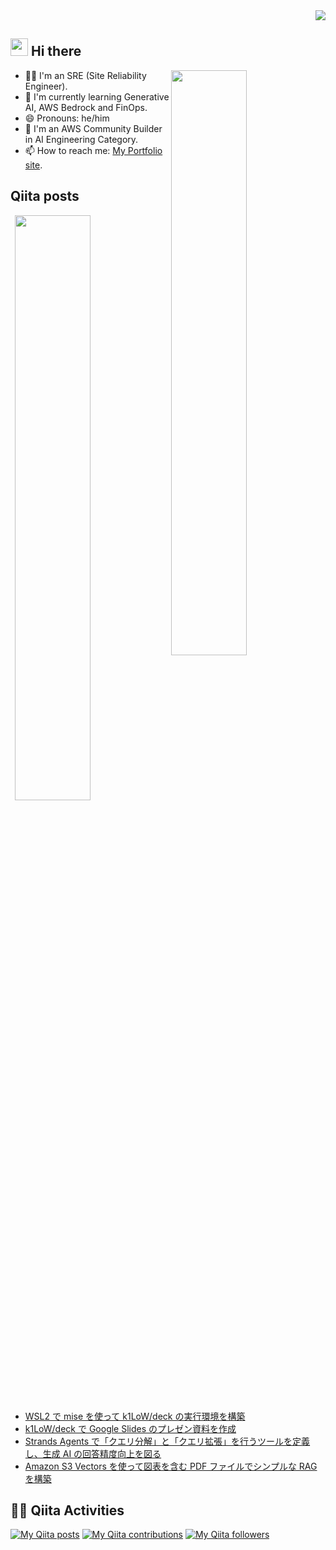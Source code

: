 <div align="right">
  <img src="https://komarev.com/ghpvc/?username=revsystem" />
</div>

## <img src="https://media.giphy.com/media/hvRJCLFzcasrR4ia7z/giphy.gif" width="28"> Hi there

<p><img align="right" width="49%" src="https://github-readme-stats.vercel.app/api?username=revsystem&theme=vue-dark&show_icons=true&locale=en&layout=compact" /></p>

- 🧑‍💻 I'm an SRE (Site Reliability Engineer).
- 🌱 I'm currently learning Generative AI, AWS Bedrock and FinOps.
- 😄 Pronouns: he/him
- 🔭 I'm an AWS Community Builder in AI Engineering Category.
- 📫 How to reach me: [My Portfolio site](https://rev-system.net).

## Qiita posts

<p><img align="right" width="49%" src="https://github-readme-stats.vercel.app/api/top-langs/?username=revsystem&theme=vue-dark&layout=compact" /></p>

<!-- BLOG-POST-LIST:START -->
- [WSL2 で mise を使って k1LoW/deck の実行環境を構築](https://qiita.com/revsystem/items/9910591a2a2162487a69)
- [k1LoW/deck で Google Slides のプレゼン資料を作成](https://qiita.com/revsystem/items/6a23409ef44ef80204b9)
- [Strands Agents で「クエリ分解」と「クエリ拡張」を行うツールを定義し、生成 AI の回答精度向上を図る](https://qiita.com/revsystem/items/e76b18fa44dcc3a280df)
- [Amazon S3 Vectors を使って図表を含む PDF ファイルでシンプルな RAG を構築](https://qiita.com/revsystem/items/707ff4519d33da406922)
<!-- BLOG-POST-LIST:END -->

## 🏃‍♀️ Qiita Activities

[![My Qiita posts](https://qiita-badge.apiapi.app/s/revsystem/posts.svg)](http://qiita.com/revsystem) [![My Qiita contributions](https://qiita-badge.apiapi.app/s/revsystem/contributions.svg)](http://qiita.com/revsystem) [![My Qiita followers](https://qiita-badge.apiapi.app/s/revsystem/followers.svg)](http://qiita.com/revsystem)
